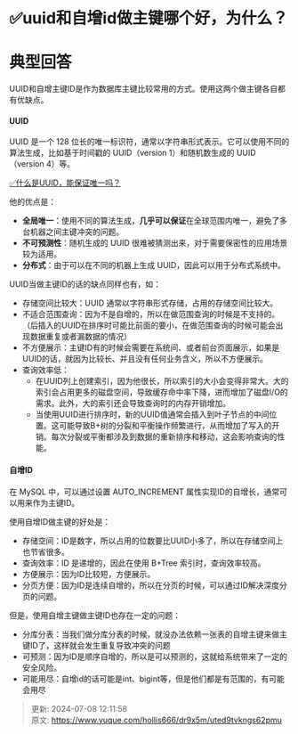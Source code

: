 # ✅uuid和自增id做主键哪个好，为什么？

# 典型回答


UUID和自增主键ID是作为数据库主键比较常用的方式。使用这两个做主键各自都有优缺点。



#### UUID


UUID 是一个 128 位长的唯一标识符，通常以字符串形式表示。它可以使用不同的算法生成，比如基于时间戳的 UUID（version 1）和随机数生成的 UUID（version 4）等。



[✅什么是UUID，能保证唯一吗？](https://www.yuque.com/hollis666/dr9x5m/pi2zfc9ykug141im)



他的优点是：



+ **全局唯一**：使用不同的算法生成，**几乎可以保证**在全球范围内唯一，避免了多台机器之间主键冲突的问题。
+ **不可预测性**：随机生成的 UUID 很难被猜测出来，对于需要保密性的应用场景较为适用。
+ **分布式**：由于可以在不同的机器上生成 UUID，因此可以用于分布式系统中。



UUID当做主键ID的话的缺点同样也有，如：



+ 存储空间比较大：UUID 通常以字符串形式存储，占用的存储空间比较大。
+ 不适合范围查询：因为不是自增的，所以在做范围查询的时候是不支持的。（后插入的UUID在排序时可能比前面的要小，在做范围查询的时候可能会出现数据重复或者漏数据的情况）
+ 不方便展示：主键ID有的时候会需要在系统间、或者前台页面展示，如果是UUID的话，就因为比较长、并且没有任何业务含义，所以不方便展示。
+ 查询效率低：
    - 在UUID列上创建索引，因为他很长，所以索引的大小会变得非常大。大的索引会占用更多的磁盘空间，导致缓存命中率下降，进而增加了磁盘I/O的需求。此外，大的索引还会导致查询时的内存开销增加。
    - 当使用UUID进行排序时，新的UUID值通常会插入到叶子节点的中间位置。这可能导致B+树的分裂和平衡操作频繁进行，从而增加了写入的开销。每次分裂或平衡都涉及到数据的重新排序和移动，这会影响查询的性能。



#### 自增ID


在 MySQL 中，可以通过设置 AUTO_INCREMENT 属性实现ID的自增长，通常可以用来作为主键ID。



使用自增ID做主键的好处是：



+ 存储空间：ID是数字，所以占用的位数要比UUID小多了，所以在存储空间上也节省很多。
+ 查询效率：ID 是递增的，因此在使用 B+Tree 索引时，查询效率较高。
+ 方便展示：因为ID比较短，方便展示。
+ 分页方便：因为ID是连续自增的，所以在分页的时候，可以通过ID解决深度分页的问题。



但是，使用自增主键做主键ID也存在一定的问题：



+ 分库分表：当我们做分库分表的时候，就没办法依赖一张表的自增主键来做主键ID了，这样就会发生重复导致冲突的问题
+ 可预测：因为ID是顺序自增的，所以是可以预测的，这就给系统带来了一定的安全风险。
+ 可能用尽：自增id的话可能是int、bigint等，但是他们都是有范围的，有可能会用尽



> 更新: 2024-07-08 12:11:58  
> 原文: <https://www.yuque.com/hollis666/dr9x5m/uted9tvkngs62pmu>